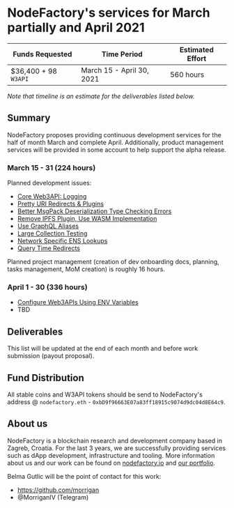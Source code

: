 # NodeFactory's services for March partially and April 2021

| Funds Requested | Time Period | Estimated Effort |
|-|-|-|
| $36,400 + 98 `W3API` | March 15 - April 30, 2021 | 560 hours |

*Note that timeline is an estimate for the deliverables listed below.*


## Summary

NodeFactory proposes providing continuous development services for the half of month March and complete April. 
Additionally, product management services will be provided in some account to help support the alpha release. 

### March 15 - 31 (224 hours)

Planned development issues:

* [Core Web3API: Logging](https://github.com/Web3-API/monorepo/issues/185)
* [Pretty URI Redirects & Plugins](https://github.com/Web3-API/monorepo/issues/189)
* [Better MsgPack Deserialization Type Checking Errors](https://github.com/Web3-API/monorepo/issues/206)
* [Remove IPFS Plugin, Use WASM Implementation](https://github.com/Web3-API/monorepo/issues/210)
* [Use GraphQL Aliases](https://github.com/Web3-API/monorepo/issues/191)
* [Large Collection Testing](https://github.com/Web3-API/monorepo/issues/197) 
* [Network Specific ENS Lookups](https://github.com/Web3-API/monorepo/issues/159) 
* [Query Time Redirects](https://github.com/Web3-API/monorepo/issues/155)

Planned project management (creation of dev onboarding docs, planning, tasks management, MoM creation) is roughly 16 hours.

### April 1 - 30 (336 hours)

* [Configure Web3APIs Using ENV Variables](https://github.com/Web3-API/monorepo/issues/140)
* TBD 


## Deliverables

This list will be updated at the end of each month and before work submission (payout proposal).

## Fund Distribution
All stable coins and W3API tokens should be send to NodeFactory's address @ `nodefactory.eth` - `0xbD9f96663E07a83ff18915c9074d9dc04d8E64c9`.

## About us
NodeFactory is a blockchain research and development company based in Zagreb, Croatia. For the last 3 years, we are successfully providing services such as dApp development, infrastructure and tooling. More information about us and our work can be found on [nodefactory.io](https://nodefactory.io/) and [our portfolio](https://nodefactory.io/NodeFactory_portfolio_v5.pdf).

Belma Gutlic will be the point of contact for this work:
- https://github.com/morrigan  
- @MorriganIV (Telegram)
